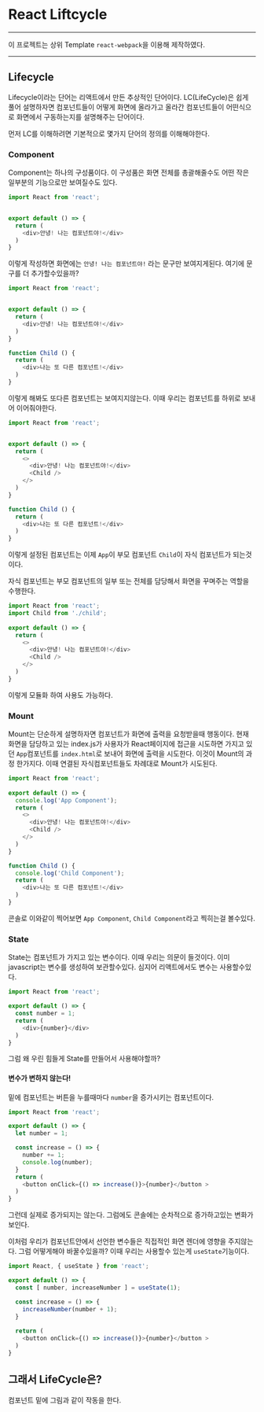 # React Liftcycle
---
이 프로젝트는 상위 Template `react-webpack`을 이용해 제작하였다.

---
## Lifecycle
Lifecycle이라는 단어는 리액트에서 만든 추상적인 단어이다.
LC(LifeCycle)은 쉽게 풀어 설명하자면 컴포넌트들이 어떻게 화면에 올라가고 올라간 컴포넌트들이 어떤식으로 화면에서 구동하는지를 설명해주는 단어이다.

먼저 LC를 이해하려면 기본적으로 몇가지 단어의 정의를 이해해야한다.

### Component
Component는 하나의 구성품이다. 이 구성품은 화면 전체를 총괄해줄수도 어떤 작은 일부분의 기능으로만 보여질수도 있다.

```javascript
import React from 'react';


export default () => {
  return (
    <div>안녕! 나는 컴포넌트야!</div> 
  )
}
```
이렇게 작성하면 화면에는 `안녕! 나는 컴포넌트야!` 라는 문구만 보여지게된다. 여기에 문구를 더 추가할수있을까?

```javascript
import React from 'react';


export default () => {
  return (
    <div>안녕! 나는 컴포넌트야!</div> 
  )
}

function Child () {
  return (
    <div>나는 또 다른 컴포넌트!</div>
  )
}
```

이렇게 해봐도 또다른 컴포넌트는 보여지지않는다. 이때 우리는 컴포넌트를 하위로 보내어 이어줘야한다.

```javascript
import React from 'react';


export default () => {
  return (
    <>
      <div>안녕! 나는 컴포넌트야!</div> 
      <Child />
    </>
  )
}

function Child () {
  return (
    <div>나는 또 다른 컴포넌트!</div>
  )
}
```

이렇게 설정된 컴포넌트는 이제 `App`이 부모 컴포넌트 `Child`이 자식 컴포넌트가 되는것이다.

자식 컴포넌트는 부모 컴포넌트의 일부 또는 전체를 담당해서 화면을 꾸며주는 역할을 수행한다.

```javascript
import React from 'react';
import Child from './child';
 
export default () => {
  return (
    <>
      <div>안녕! 나는 컴포넌트야!</div> 
      <Child />
    </>
  )
}
```
이렇게 모듈화 하여 사용도 가능하다.

### Mount
Mount는 단순하게 설명하자면 컴포넌트가 화면에 출력을 요청받을때 행동이다. 현재 화면을 담당하고 있는 index.js가 사용자가 React페이지에 접근을 시도하면 가지고 있던 `App`컴포넌트를 `index.html`로 보내어 화면에 출력을 시도한다. 이것이 Mount의 과정 한가지다. 이때 연결된 자식컴포넌트들도 차례대로 Mount가 시도된다.

```javascript
import React from 'react';
 
export default () => {
  console.log('App Component');
  return (
    <>
      <div>안녕! 나는 컴포넌트야!</div> 
      <Child />
    </>
  )
}

function Child () {
  console.log('Child Component');
  return (
    <div>나는 또 다른 컴포넌트!</div>
  )
}
```
콘솔로 이와같이 찍어보면 `App Component`, `Child Component`라고 찍히는걸 볼수있다.

### State
State는 컴포넌트가 가지고 있는 변수이다. 이때 우리는 의문이 들것이다. 이미 javascript는 변수를 생성하여 보관할수있다. 심지어 리액트에서도 변수는 사용할수있다.

```javascript
import React from 'react';

export default () => {
  const number = 1;
  return (
    <div>{number}</div>
  )
}
```

그럼 왜 우린 힘들게 State를 만들어서 사용해야할까?

#### 변수가 변하지 않는다!
밑에 컴포넌트는 버튼을 누를때마다 `number`을 증가시키는 컴포넌트이다.
```javascript
import React from 'react';

export default () => {
  let number = 1;

  const increase = () => {
    number += 1;
    console.log(number);
  }
  return (
    <button onClick={() => increase()}>{number}</button >
  )
}
```
그런데 실제로 증가되지는 않는다. 그럼에도 콘솔에는 순차적으로 증가하고있는 변화가 보인다. 

이처럼 우리가 컴포넌트안에서 선언한 변수들은 직접적인 화면 렌더에 영향을 주지않는다. 그럼 어떻게해야 바꿀수있을까? 이때 우리는 사용할수 있는게 `useState`기능이다.

```javascript
import React, { useState } from 'react';

export default () => {
  const [ number, increaseNumber ] = useState(1);

  const increase = () => {
    increaseNumber(number + 1);
  }
  
  return (
    <button onClick={() => increase()}>{number}</button >
  )
}
```

## 그래서 LifeCycle은?
컴포넌트 밑에 그림과 같이 작동을 한다.
